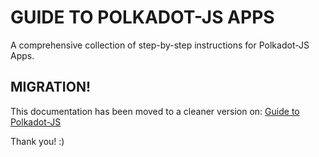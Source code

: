 # GUIDE TO POLKADOT-JS APPS

A comprehensive collection of step-by-step instructions for Polkadot-JS Apps.

## MIGRATION!

This documentation has been moved to a cleaner version on: [Guide to Polkadot-JS](https://anaelleltd.github.io/polkadotjs-guide/)

Thank you! :)